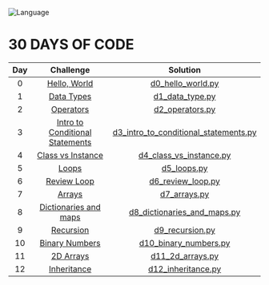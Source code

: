 ![Language](https://img.shields.io/badge/language-python-blue.svg)

# 30 DAYS OF CODE

| Day |                                                Challenge                                              				  |                                                                                           Solution                                                                                                                              									   
|:---:|:---------------------------------------------------------------------------------------------------------------------:|:-----------------------------------------------------------------------------------------------------------------------------------------------------------------------------------------------------------------------------------------------------------------------:|
|  0  | [Hello, World](https://www.hackerrank.com/challenges/30-hello-world/problem?isFullScreen=true)                                  				  | [d0_hello_world.py](https://github.com/JohnPortella/hackerrank-solutions/blob/main/30DaysOfCode/d0_hello_world.py)               									    |											
|  1  | [Data Types](https://www.hackerrank.com/challenges/30-data-types/problem?isFullScreen=true)                                  				  | [d1_data_type.py](https://github.com/JohnPortella/hackerrank-solutions/blob/main/30DaysOfCode/d1_data_types.py)               									    |											
|  2  | [Operators](https://www.hackerrank.com/challenges/30-operators/problem)                                  				           | [d2_operators.py](https://github.com/JohnPortella/hackerrank-solutions/blob/main/30DaysOfCode/d2_operators.py)               									          |		
|  3  | [Intro to Conditional Statements](https://www.hackerrank.com/challenges/30-conditional-statements/problem)   	             | [d3_intro_to_conditional_statements.py](https://github.com/JohnPortella/hackerrank-solutions/blob/main/30DaysOfCode/d3_intro_to_conditional_statements.py)               									          |		
|  4  | [Class vs Instance](https://www.hackerrank.com/challenges/30-class-vs-instance/problem)   	             | [d4_class_vs_instance.py](https://github.com/JohnPortella/hackerrank-solutions/blob/main/30DaysOfCode/d4_class_vs_instance.py)               									          |		
|  5  | [Loops](https://www.hackerrank.com/challenges/30-loops/problem)   	             | [d5_loops.py](https://github.com/JohnPortella/hackerrank-solutions/blob/main/30DaysOfCode/d5_loops.py)               									          |	
|  6  | [Review Loop](https://www.hackerrank.com/challenges/30-review-loop/problem)   	             | [d6_review_loop.py](https://github.com/JohnPortella/hackerrank-solutions/blob/main/30DaysOfCode/d6_review_loop.py)               									          |	
|  7  | [Arrays](https://www.hackerrank.com/challenges/30-arrays/problem)   	             | [d7_arrays.py](https://github.com/JohnPortella/hackerrank-solutions/blob/main/30DaysOfCode/d7_arrays.py)               									          |	
|  8  | [Dictionaries and maps](https://www.hackerrank.com/challenges/30-dictionaries-and-maps/problem)   	             | [d8_dictionaries_and_maps.py](https://github.com/JohnPortella/hackerrank-solutions/blob/main/30DaysOfCode/d8_dictionaries_and_maps.py)               									          |	
|  9  | [Recursion](https://www.hackerrank.com/challenges/30-recursion/problem)   	             | [d9_recursion.py](https://github.com/JohnPortella/hackerrank-solutions/blob/main/30DaysOfCode/d9_recursion.py)               									          |	
|  10  | [Binary Numbers](https://www.hackerrank.com/challenges/30-binary-numbers/problem)   	             | [d10_binary_numbers.py](https://github.com/JohnPortella/hackerrank-solutions/blob/main/30DaysOfCode/d10_binary_numbers.py)               									          |	
|  11  | [2D Arrays](https://www.hackerrank.com/challenges/30-2d-arrays/problem)   	             | [d11_2d_arrays.py](https://github.com/JohnPortella/hackerrank-solutions/blob/main/30DaysOfCode/d11_2d_arrays.py)               									          |	
|  12  | [Inheritance](https://www.hackerrank.com/challenges/30-inheritance/problem)   	             | [d12_inheritance.py](https://github.com/JohnPortella/hackerrank-solutions/blob/main/30DaysOfCode/d12_inheritance.py)               									          |	
